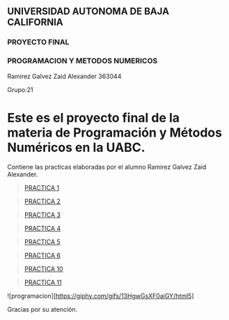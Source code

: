 ## UNIVERSIDAD AUTONOMA DE BAJA CALIFORNIA
### PROYECTO FINAL
### PROGRAMACION Y METODOS NUMERICOS

Ramirez Galvez Zaid Alexander
363044

Grupo:21


# Este es el proyecto final de la materia de Programación y Métodos Numéricos en la UABC.
Contiene las practicas elaboradas por el alumno Ramirez Galvez Zaid Alexander.

>[PRACTICA 1](https://github.com/zaid-ramirez/proyecto_pymn_grupo21/tree/main/PRACTICA1)

>[PRACTICA 2](https://github.com/zaid-ramirez/proyecto_pymn_grupo21/tree/main/PRACTICA%202)

>[PRACTICA 3](https://github.com/zaid-ramirez/proyecto_pymn_grupo21/tree/main/PRACTICA%203)

>[PRACTICA 4](https://github.com/zaid-ramirez/proyecto_pymn_grupo21/commit/00773f411a7ece829bfde4273f48e27fe8e56303)

>[PRACTICA 5](https://github.com/zaid-ramirez/proyecto_pymn_grupo21/commit/1f1c973ae230d06db8fb33798a3e9aab380043ce)

>[PRACTICA 6](https://github.com/zaid-ramirez/proyecto_pymn_grupo21/commit/6896530b0c3de04c002fd1ebbcc3756b7aa7b010)

>[PRACTICA 10](https://github.com/zaid-ramirez/proyecto_pymn_grupo21/tree/main/PRACTICA%2010)

>[PRACTICA 11](https://github.com/zaid-ramirez/proyecto_pymn_grupo21/tree/main/PRACTICA%2011)

![programacion][https://giphy.com/gifs/13HgwGsXF0aiGY/html5]

Gracias por su atención.


